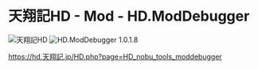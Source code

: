 # 天翔記HD - Mod - HD.ModDebugger

![天翔記HD](https://img.shields.io/badge/天翔記-HD-6479ff.svg)
![HD.ModDebugger 1.0.1.8](https://img.shields.io/badge/HD.ModDebugger-1.0.1.8-6479ff.svg)

https://hd.天翔記.jp/HD.php?page=HD_nobu_tools_moddebugger
